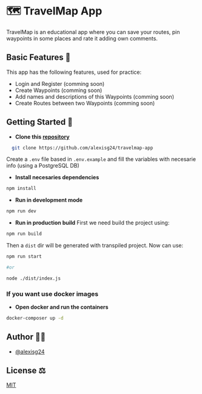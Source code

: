 
# 🗺 TravelMap App

TravelMap is an educational app where you can save your routes, pin waypoints in some places and rate it adding own comments.




## Basic Features 📸
This app has the following features, used for practice:
 - Login and Register (comming soon)
 - Create Waypoints (comming soon)
 - Add names and descriptions of this Waypoints (comming soon)
 - Create Routes between two Waypoints (comming soon)


## Getting Started 🎈

* **Clone this [repository](https://github.com/alexisg24/travelmap-app)**

```bash
  git clone https://github.com/alexisg24/travelmap-app
```

Create a ```.env``` file based in ```.env.example``` and fill the variables with necesarie info (using a PostgreSQL DB)

* **Install necesaries dependencies**
```bash
npm install
```

* **Run in development mode**
```bash
npm run dev
```

* **Run in production build**
First we need build the project using:
```bash
npm run build
```

Then a ```dist``` dir will be generated with transpiled project. Now can use:
```bash
npm run start

#or

node ./dist/index.js
```

### **If you want use docker images**
* **Open docker and run the containers**
```bash
docker-composer up -d
```

## Author 🙋‍♂️

- [@alexisg24](https://www.github.com/alexisg24)


## License ⚖

[MIT](https://choosealicense.com/licenses/mit/)


